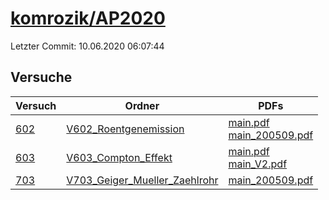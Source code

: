 # [komrozik/AP2020](https://github.com/komrozik/AP2020)

Letzter Commit: 10.06.2020 06:07:44

## Versuche

|        Versuch         |                                                   Ordner                                                    |                                                                                                                                             PDFs                                                                                                                                              |
|------------------------|-------------------------------------------------------------------------------------------------------------|-----------------------------------------------------------------------------------------------------------------------------------------------------------------------------------------------------------------------------------------------------------------------------------------------|
|[602](../../versuch/602)|[V602_Roentgenemission](https://github.com/komrozik/AP2020/tree/master/V602_Roentgenemission)                |[main.pdf](https://docs.google.com/viewer?url=https://raw.githubusercontent.com/komrozik/AP2020/master/V602_Roentgenemission/main.pdf)<br/>[main_200509.pdf](https://docs.google.com/viewer?url=https://raw.githubusercontent.com/komrozik/AP2020/master/V602_Roentgenemission/main_200509.pdf)|
|[603](../../versuch/603)|[V603_Compton_Effekt](https://github.com/komrozik/AP2020/tree/master/V603_Compton_Effekt)                    |[main.pdf](https://docs.google.com/viewer?url=https://raw.githubusercontent.com/komrozik/AP2020/master/V603_Compton_Effekt/main.pdf)<br/>[main_V2.pdf](https://docs.google.com/viewer?url=https://raw.githubusercontent.com/komrozik/AP2020/master/V603_Compton_Effekt/main_V2.pdf)            |
|[703](../../versuch/703)|[V703_Geiger_Mueller_Zaehlrohr](https://github.com/komrozik/AP2020/tree/master/V703_Geiger_Mueller_Zaehlrohr)|[main_200509.pdf](https://docs.google.com/viewer?url=https://raw.githubusercontent.com/komrozik/AP2020/master/V703_Geiger_Mueller_Zaehlrohr/main_200509.pdf)                                                                                                                                   |
